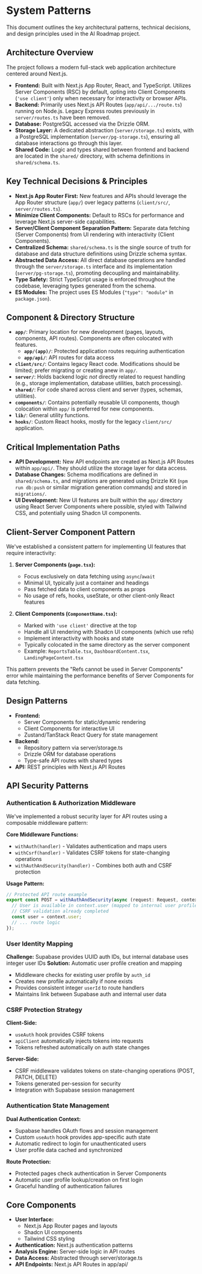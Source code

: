 # System Patterns

This document outlines the key architectural patterns, technical decisions, and design principles used in the AI Roadmap project.

## Architecture Overview

The project follows a modern full-stack web application architecture centered around Next.js.

-   **Frontend:** Built with Next.js App Router, React, and TypeScript. Utilizes Server Components (RSC) by default, opting into Client Components (`'use client'`) only when necessary for interactivity or browser APIs.
-   **Backend:** Primarily uses Next.js API Routes (`app/api/.../route.ts`) running on Node.js. Legacy Express routes previously in `server/routes.ts` have been removed.
-   **Database:** PostgreSQL accessed via the Drizzle ORM.
-   **Storage Layer:** A dedicated abstraction (`server/storage.ts`) exists, with a PostgreSQL implementation (`server/pg-storage.ts`), ensuring all database interactions go through this layer.
-   **Shared Code:** Logic and types shared between frontend and backend are located in the `shared/` directory, with schema definitions in `shared/schema.ts`.

## Key Technical Decisions & Principles

-   **Next.js App Router First:** New features and APIs should leverage the App Router structure (`app/`) over legacy patterns (`client/src/`, `server/routes.ts`).
-   **Minimize Client Components:** Default to RSCs for performance and leverage Next.js server-side capabilities.
-   **Server/Client Component Separation Pattern:** Separate data fetching (Server Components) from UI rendering with interactivity (Client Components).
-   **Centralized Schema:** `shared/schema.ts` is the single source of truth for database and data structure definitions using Drizzle schema syntax.
-   **Abstracted Data Access:** All direct database operations are handled through the `server/storage.ts` interface and its implementation (`server/pg-storage.ts`), promoting decoupling and maintainability.
-   **Type Safety:** Strict TypeScript usage is enforced throughout the codebase, leveraging types generated from the schema.
-   **ES Modules:** The project uses ES Modules (`"type": "module"` in `package.json`).

## Component & Directory Structure

-   **`app/`**: Primary location for new development (pages, layouts, components, API routes). Components are often colocated with features.
    - **`app/(app)/`**: Protected application routes requiring authentication
    - **`app/api/`**: API routes for data access
-   **`client/src/`**: Contains legacy React code. Modifications should be limited; prefer migrating or creating anew in `app/`.
-   **`server/`**: Holds backend logic *not* directly related to request handling (e.g., storage implementation, database utilities, batch processing).
-   **`shared/`**: For code shared across client and server (types, schemas, utilities).
-   **`components/`**: Contains potentially reusable UI components, though colocation within `app/` is preferred for new components.
-   **`lib/`**: General utility functions.
-   **`hooks/`**: Custom React hooks, mostly for the legacy `client/src/` application.

## Critical Implementation Paths

-   **API Development:** New API endpoints are created as Next.js API Routes within `app/api/`. They should utilize the storage layer for data access.
-   **Database Changes:** Schema modifications are defined in `shared/schema.ts`, and migrations are generated using Drizzle Kit (`npm run db:push` or similar migration generation commands) and stored in `migrations/`.
-   **UI Development:** New UI features are built within the `app/` directory using React Server Components where possible, styled with Tailwind CSS, and potentially using Shadcn UI components.

## Client-Server Component Pattern

We've established a consistent pattern for implementing UI features that require interactivity:

1. **Server Components (`page.tsx`):**
   - Focus exclusively on data fetching using `async`/`await`
   - Minimal UI, typically just a container and headings
   - Pass fetched data to client components as props
   - No usage of refs, hooks, useState, or other client-only React features

2. **Client Components (`ComponentName.tsx`):**
   - Marked with `'use client'` directive at the top
   - Handle all UI rendering with Shadcn UI components (which use refs)
   - Implement interactivity with hooks and state
   - Typically colocated in the same directory as the server component
   - Example: `ReportsTable.tsx`, `DashboardContent.tsx`, `LandingPageContent.tsx`

This pattern prevents the "Refs cannot be used in Server Components" error while maintaining the performance benefits of Server Components for data fetching.

## Design Patterns
- **Frontend:**
  - Server Components for static/dynamic rendering
  - Client Components for interactive UI
  - Zustand/TanStack React Query for state management
- **Backend:**
  - Repository pattern via server/storage.ts
  - Drizzle ORM for database operations
  - Type-safe API routes with shared types
- **API:** REST principles with Next.js API Routes

## API Security Patterns

### Authentication & Authorization Middleware
We've implemented a robust security layer for API routes using a composable middleware pattern:

**Core Middleware Functions:**
- `withAuth(handler)` - Validates authentication and maps users
- `withCsrf(handler)` - Validates CSRF tokens for state-changing operations  
- `withAuthAndSecurity(handler)` - Combines both auth and CSRF protection

**Usage Pattern:**
```typescript
// Protected API route example
export const POST = withAuthAndSecurity(async (request: Request, context: any) => {
  // User is available in context.user (mapped to internal user profile)
  // CSRF validation already completed
  const user = context.user;
  // ... route logic
});
```

### User Identity Mapping
**Challenge:** Supabase provides UUID auth IDs, but internal database uses integer user IDs
**Solution:** Automatic user profile creation and mapping
- Middleware checks for existing user profile by `auth_id`
- Creates new profile automatically if none exists
- Provides consistent integer `userId` to route handlers
- Maintains link between Supabase auth and internal user data

### CSRF Protection Strategy
**Client-Side:**
- `useAuth` hook provides CSRF tokens
- `apiClient` automatically injects tokens into requests
- Tokens refreshed automatically on auth state changes

**Server-Side:**
- CSRF middleware validates tokens on state-changing operations (POST, PATCH, DELETE)
- Tokens generated per-session for security
- Integration with Supabase session management

### Authentication State Management
**Dual Authentication Context:**
- Supabase handles OAuth flows and session management
- Custom `useAuth` hook provides app-specific auth state
- Automatic redirect to login for unauthenticated users
- User profile data cached and synchronized

**Route Protection:**
- Protected pages check authentication in Server Components
- Automatic user profile lookup/creation on first login
- Graceful handling of authentication failures

## Core Components
- **User Interface:**
  - Next.js App Router pages and layouts
  - Shadcn UI components
  - Tailwind CSS styling
- **Authentication:** Next.js authentication patterns
- **Analysis Engine:** Server-side logic in API routes
- **Data Access:** Abstracted through server/storage.ts
- **API Endpoints:** Next.js API Routes in app/api/ 